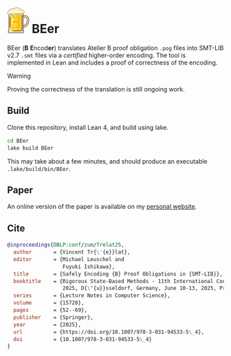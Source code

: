 # <img src=".assets/beer.png" height="60px"> BEer

BEer (**B** **E**ncod**er**) translates Atelier B proof obligation `.pog` files into SMT-LIB v2.7 `.smt` files via a _certified_ higher-order encoding.
The tool is implemented in Lean and includes a proof of correctness of the encoding.

> [!WARNING]
> Proving the correctness of the translation is still ongoing work.

## Build
Clone this repository, install Lean 4, and build using lake.
```bash
cd BEer
lake build BEer
```
This may take about a few minutes, and should produce an executable `.lake/build/bin/BEer`.

## Paper
An online version of the paper is available on my [personal website](https://vtrelat.github.io/papers/abz25.pdf).

## Cite
```bib
@inproceedings{DBLP:conf/zum/Trelat25,
  author       = {Vincent Tr{\'{e}}lat},
  editor       = {Michael Leuschel and
                  Fuyuki Ishikawa},
  title        = {Safely Encoding {B} Proof Obligations in {SMT-LIB}},
  booktitle    = {Rigorous State-Based Methods - 11th International Conference, {ABZ}
                  2025, D{\"{u}}sseldorf, Germany, June 10-13, 2025, Proceedings},
  series       = {Lecture Notes in Computer Science},
  volume       = {15728},
  pages        = {52--69},
  publisher    = {Springer},
  year         = {2025},
  url          = {https://doi.org/10.1007/978-3-031-94533-5\_4},
  doi          = {10.1007/978-3-031-94533-5\_4}
}
```
